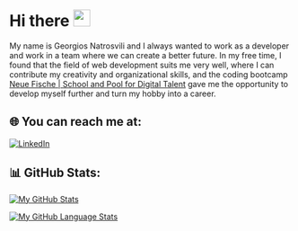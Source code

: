 <h1>Hi there <img src = "https://raw.githubusercontent.com/MartinHeinz/MartinHeinz/master/wave.gif" 
width = 30px></h1>

<p>My name is Georgios Natrosvili and I always wanted to work as a developer and 
work in a team where we can create a better future. In my free time, I found that 
the field of web development suits me very well, where I can contribute my creativity
and organizational skills, and the coding bootcamp <a color=`#181A1B`
href="https://www.neuefische.de/">Neue Fische | School and Pool for Digital Talent</a> 
gave me the opportunity to develop myself further and turn my hobby into a career.</p>


## 🌐 You can reach me at:
[![LinkedIn](https://img.shields.io/badge/LinkedIn-%230077B5.svg?logo=linkedin&logoColor=white)](https://linkedin.com/in/Natrosvili) 

## 📊 GitHub Stats:
[![My GitHub Stats](https://github-readme-stats.vercel.app/api/?username=Natrosvili&count_private=true&theme=tokyonight&showicons=true)]()

[![My GitHub Language Stats](https://github-readme-stats.vercel.app/api/top-langs/?username=Natrosvili&theme=tokyonight)]()

